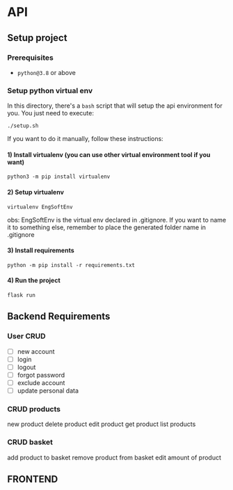 # API

## Setup project

### Prerequisites
- `python@3.8` or above

### Setup python virtual env

In this directory, there's a `bash` script that will setup the api environment for you. You just need to execute:

`./setup.sh`

If you want to do it manually, follow these instructions:

#### 1) Install virtualenv (you can use other virtual environment tool if you want)
`python3 -m pip install virtualenv`

#### 2) Setup virtualenv
`virtualenv EngSoftEnv`

obs: EngSoftEnv is the virtual env declared in .gitignore. If you want to name it to something else, remember to place the generated folder name in .gitignore

#### 3) Install requirements

`python -m pip install -r requirements.txt`

#### 4) Run the project

`flask run`

## Backend Requirements

### User CRUD
- [ ] new account
- [ ] login
- [ ] logout
- [ ] forgot password
- [ ] exclude account
- [ ] update personal data

### CRUD products
new product
delete product
edit product
get product
list products

### CRUD basket
add product to basket
remove product from basket
edit amount of product


## FRONTEND  

